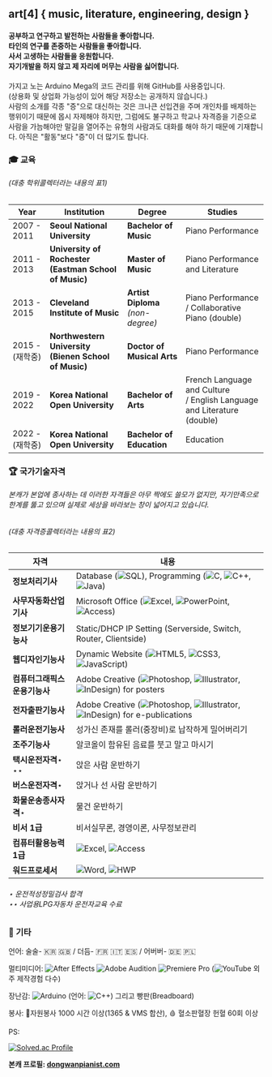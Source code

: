 ## art[4] { music, literature, engineering, design }
#### 공부하고 연구하고 발전하는 사람들을 좋아합니다.<br>타인의 연구를 존중하는 사람들을 좋아합니다.<br>사서 고생하는 사람들을 응원합니다.<br>자기개발을 하지 않고 제 자리에 머무는 사람을 싫어합니다.

가지고 노는 Arduino Mega의 코드 관리를 위해 GitHub를 사용중입니다.<br>(상용화 및 상업화 가능성이 있어 해당 저장소는 공개하지 않습니다.)<br>
사람의 소개를 각종 "증"으로 대신하는 것은 크나큰 선입견을 주며 개인차를 배제하는 행위이기 때문에 몹시 자제해야 하지만,
그럼에도 불구하고 학교나 자격증을 기준으로 사람을 가늠해야만 말길을 열어주는 유형의 사람과도 대화를 해야 하기 때문에 기재합니다. 아직은 "활동"보다 "증"이 더 많기도 합니다.

### 🎓 ️교육

###### (대충 학위콜렉터라는 내용의 표1)

| Year | Institution | Degree | Studies |
| ------- | ------- | ------- | ------- |
| 2007 - 2011 | **Seoul National University** | **Bachelor of Music** | Piano Performance |
| 2011 - 2013 | **University of Rochester<br>(Eastman School of Music)** | **Master of Music** | Piano Performance and Literature |
| 2013 - 2015 | **Cleveland Institute of Music** | **Artist Diploma**<br>*(non-degree)* | Piano Performance<br>/ Collaborative Piano (double)|
| 2015 - (재학중) | **Northwestern University<br>(Bienen School of Music)** | **Doctor of Musical Arts** | Piano Performance |
| 2019 - 2022 | **Korea National Open University** | **Bachelor of Arts** | French Language and Culture<br>/ English Language and Literature (double)|
| 2022 - (재학중) | **Korea National Open University** | **Bachelor of Education** | Education |

### 🏆 국가기술자격

###### 본캐가 본업에 종사하는 데 이러한 자격들은 아무 짝에도 쓸모가 없지만, 자기만족으로 한계를 뚫고 있으며 실제로 세상을 바라보는 창이 넓어지고 있습니다.

###### (대충 자격증콜렉터라는 내용의 표2)
| 자격 | 내용 |
| ------- | ------- |
| **정보처리기사** | Database (![SQL](https://img.shields.io/badge/SQL-4479A1?logo=SQL&logoColor=white)), Programming (![C](https://img.shields.io/badge/C-%2300599C.svg?logo=c&logoColor=white), ![C++](https://img.shields.io/badge/C++-00599C?logo=C%2B%2B&logoColor=white), ![Java](https://img.shields.io/badge/Java-007396?logo=Java&logoColor=white)) |
| **사무자동화산업기사** | Microsoft Office (![Excel](https://img.shields.io/badge/Excel-217346?logo=microsoft-excel&logoColor=white), ![PowerPoint](https://img.shields.io/badge/PowerPoint-B7472A?logo=microsoft-powerpoint&logoColor=white), ![Access](https://img.shields.io/badge/Access-A4373A?logo=microsoft-access&logoColor=white)) |
| **정보기기운용기능사** | Static/DHCP IP Setting (Serverside, Switch, Router, Clientside) |
| **웹디자인기능사** | Dynamic Website (![HTML5](https://img.shields.io/badge/HTML5-E34F26?logo=HTML5&logoColor=white), ![CSS3](https://img.shields.io/badge/CSS3-1572B6?logo=CSS3&logoColor=white), ![JavaScript](https://img.shields.io/badge/JavaScript-F7DF1E?logo=JavaScript&logoColor=black)) |
| **컴퓨터그래픽스운용기능사** | Adobe Creative (![Photoshop](https://img.shields.io/badge/Photoshop-%2331A8FF.svg?logo=adobe%20photoshop&logoColor=white), ![Illustrator](https://img.shields.io/badge/Illustrator-%23FF9A00.svg?logo=adobe%20illustrator&logoColor=white), ![InDesign](https://img.shields.io/badge/InDesign-49021F?logo=adobeindesign&logoColor=white)) for posters |
| **전자출판기능사** | Adobe Creative (![Photoshop](https://img.shields.io/badge/Photoshop-%2331A8FF.svg?logo=adobe%20photoshop&logoColor=white), ![Illustrator](https://img.shields.io/badge/Illustrator-%23FF9A00.svg?logo=adobe%20illustrator&logoColor=white), ![InDesign](https://img.shields.io/badge/InDesign-49021F?logo=adobeindesign&logoColor=white)) for e-publications |
| **롤러운전기능사** | 성가신 존재를 롤러(중장비)로 납작하게 밀어버리기 |
| **조주기능사** | 알코올이 함유된 음료를 붓고 말고 마시기 |
| **택시운전자격**⋆ ⋆⋆ | 앉은 사람 운반하기 |
| **버스운전자격**⋆ | 앉거나 선 사람 운반하기 |
| **화물운송종사자격**⋆ | 물건 운반하기 |
| **비서 1급** |  비서실무론, 경영이론, 사무정보관리 |
| **컴퓨터활용능력 1급** | ![Excel](https://img.shields.io/badge/Excel-217346?logo=microsoft-excel&logoColor=white), ![Access](https://img.shields.io/badge/Access-A4373A?logo=microsoft-access&logoColor=white) |
| **워드프로세서** | ![Word](https://img.shields.io/badge/Word-2B579A?logo=microsoft-word&logoColor=white), ![HWP](https://img.shields.io/badge/HWP-2B579A?logo=&logoColor=white) |
###### ⋆ 운전적성정밀검사 합격<br>⋆⋆ 사업용LPG자동차 운전자교육 수료

### 🧬 기타
언어: 술술- 🇰🇷 🇬🇧 / 더듬- 🇫🇷 🇮🇹 🇪🇸 / 어버버- 🇩🇪 🇵🇱

멀티미디어: ![After Effects](https://img.shields.io/badge/After%20Effects-9999FF.svg?logo=Adobe%20After%20Effects&logoColor=white) ![Adobe Audition](https://img.shields.io/badge/Audition-9999FF.svg?logo=Adobe%20Audition&logoColor=white) ![Premiere Pro](https://img.shields.io/badge/Premiere%20Pro-9999FF.svg?logo=Adobe%20Premiere%20Pro&logoColor=white) (![YouTube](https://img.shields.io/badge/YouTube-%23FF0000.svg?logo=YouTube&logoColor=white) 외주 제작경험 다수)

장난감: ![Arduino](https://img.shields.io/badge/Arduino-00979D?logo=Arduino&logoColor=white) (언어: ![C++](https://img.shields.io/badge/C++-00599C?logo=C%2B%2B&logoColor=white)) 그리고 빵판(Breadboard)

봉사: 💖자원봉사 1000 시간 이상(1365 & VMS 합산), 🩸 혈소판혈장 헌혈 60회 이상

PS:

[![Solved.ac Profile](http://mazassumnida.wtf/api/v2/generate_badge?boj=dongwanpianist)](https://solved.ac/dongwanpianist)

**본캐 프로필: [dongwanpianist.com](https://dongwanpianist.com "Official website")**
